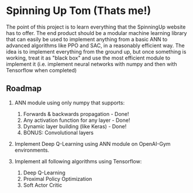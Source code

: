 # Spinning Up Tom (Thats me!)

The point of this project is to learn everything that the
SpinningUp website has to offer. The end product should be a
modular machine learning library that can easily be used to
implement anything from a basic ANN to advanced algorithms
like PPO and SAC, in a reasonably efficient way. The idea is
to implement everything from the ground up, but once something
is working, treat it as "black box" and use the most efficient
module to implement it (i.e. implement neural networks with
numpy and then with Tensorflow when completed)

## Roadmap

1. ANN module using only numpy that supports:

   1. Forwards & backwards propagation - Done!
   2. Any activation function for any layer - Done!
   3. Dynamic layer building (like Keras) - Done!
   4. BONUS: Convolutional layers

2. Implement Deep Q-Learning using ANN module on OpenAI-Gym
   environments.

3. Implement all following algorithms using Tensorflow:
   1. Deep Q-Learning
   2. Proximal Policy Optimization
   3. Soft Actor Critic
